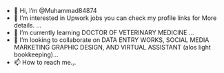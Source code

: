 - 👋 Hi, I’m @Muhammad84874
- 👀 I’m interested in Upwork jobs you can check my profile links for 
More details. ...
- 🌱 I’m currently learning DOCTOR OF VETERINARY MEDICINE ...
- 💞️ I’m looking to collaborate on DATA ENTRY WORKS, SOCIAL MEDIA MARKETING GRAPHIC DESIGN, AND VIRTUAL ASSISTANT (alos light bookkeeping)...
- 📫 How to reach me.[.](https://www.upwork.com/freelancers/~01c23fc5e5d449c649).

<!---
Muhammad84874/Muhammad84874 is a ✨ special ✨ repository because its `README.md` (this file) appears on your GitHub profile.
You can click the Preview link to take a look at your changes.
--->
